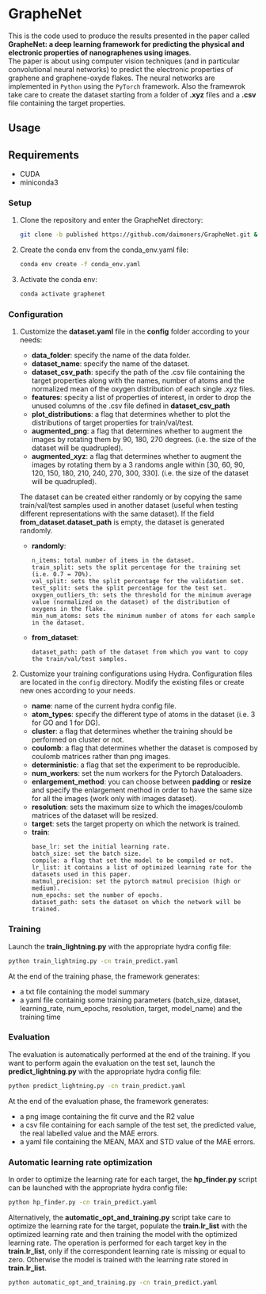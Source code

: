 # GrapheNet

This is the code used to produce the results presented in the paper called **GrapheNet: a deep learning framework for predicting the physical and electronic properties of nanographenes using images**.  
The paper is about using computer vision techniques (and in particular convolutional neural networks) to predict the electronic properties of graphene and graphene-oxyde flakes. The neural networks are implemented in `Python` using the `PyTorch` framework. Also the framewrok take care to create the dataset starting from a folder of **.xyz** files and a **.csv** file containing the target properties.

## Usage

## Requirements

* CUDA
* miniconda3

### Setup
1. Clone the repository and enter the GrapheNet directory:

   ```bash
   git clone -b published https://github.com/daimoners/GrapheNet.git && cd GrapheNet
   ```

2. Create the conda env from the conda_env.yaml file:

   ```bash
   conda env create -f conda_env.yaml
   ```

3. Activate the conda env:

   ```bash
   conda activate graphenet
   ```

### Configuration

1. Customize the **dataset.yaml** file in the **config** folder according to your needs:

   * **data_folder**: specify the name of the data folder.
   * **dataset_name**: specify the name of the dataset.
   * **dataset_csv_path**: specify the path of the .csv file containing the target properties along with the names, number of atoms and the normalized mean of the oxygen distribution of each single .xyz files.
   * **features**: specity a list of properties of interest, in order to drop the unused columns of the .csv file defined in **dataset_csv_path**
   * **plot_distributions**: a flag that determines whether to plot the distributions of target properties for train/val/test.
   * **augmented_png**: a flag that determines whether to augment the images by rotating them by 90, 180, 270 degrees. (i.e. the size of the dataset will be quadrupled).
   * **augmented_xyz**: a flag that determines whether to augment the images by rotating them by a 3 randoms angle within [30, 60, 90, 120, 150, 180, 210, 240, 270, 300, 330]. (i.e. the size of the dataset will be quadrupled).

   The dataset can be created either randomly or by copying the same train/val/test samples used in another dataset (useful when testing different representations with the same dataset). If the field **from_dataset.dataset_path** is empty, the dataset is generated randomly.
   * **randomly**:
      ```
      n_items: total number of items in the dataset.
      train_split: sets the split percentage for the training set (i.e. 0.7 = 70%).
      val_split: sets the split percentage for the validation set.
      test_split: sets the split percentage for the test set.
      oxygen_outliers_th: sets the threshold for the minimum average value (normalized on the dataset) of the distribution of oxygens in the flake.
      min_num_atoms: sets the minimum number of atoms for each sample in the dataset. 
      ```
   * **from_dataset**:
      ```
      dataset_path: path of the dataset from which you want to copy the train/val/test samples.
      ```

2. Customize your training configurations using Hydra. Configuration files are located in the `config` directory. Modify the existing files or create new ones according to your needs.

   * **name**: name of the current hydra config file.
   * **atom_types**: specify the different type of atoms in the dataset (i.e. 3 for GO and 1 for DG).
   * **cluster**: a flag that determines whether the training should be performed on cluster or not.
   * **coulomb**: a flag that determines whether the dataset is composed by coulomb matrices rather than png images.
   * **deterministic**: a flag that set the experiment to be reproducible.
   * **num_workers**: set the num workers for the Pytorch Dataloaders.
   * **enlargement_method**: you can choose between **padding** or **resize** and specify the enlargement method in order to have the same size for all the images (work only with images dataset).
   * **resolution**: sets the maximum size to which the images/coulomb matrices of the dataset will be resized.
   * **target**: sets the target property on which the network is trained.
   * **train**:
      ```
      base_lr: set the initial learning rate.
      batch_size: set the batch size.
      compile: a flag that set the model to be compiled or not.
      lr_list: it contains a list of optimized learning rate for the datasets used in this paper.
      matmul_precision: set the pytorch matmul precision (high or medium).
      num_epochs: set the number of epochs.
      dataset_path: sets the dataset on which the network will be trained.
      ```

### Training

Launch the **train_lightning.py** with the appropriate hydra config file:

   ```bash
   python train_lightning.py -cn train_predict.yaml
   ```
At the end of the training phase, the framework generates:
   * a txt file containing the model summary
   * a yaml file containig some training parameters (batch_size, dataset, learning_rate, num_epochs, resolution, target, model_name) and the training time

### Evaluation

The evaluation is automatically performed at the end of the training. If you want to perform again the evaluation on the test set, launch the **predict_lightning.py** with the appropriate hydra config file:

   ```bash
   python predict_lightning.py -cn train_predict.yaml
   ```
At the end of the evaluation phase, the framework generates:
   * a png image containing the fit curve and the R2 value
   * a csv file containing for each sample of the test set, the predicted value, the real labelled value and the MAE errors.
   * a yaml file containing the MEAN, MAX and STD value of the MAE errors.

### Automatic learning rate optimization

In order to optimize the learning rate for each target, the **hp_finder.py** script can be launched with the appropriate hydra config file:
   
   ```bash
   python hp_finder.py -cn train_predict.yaml
   ```
Alternatively, the **automatic_opt_and_training.py** script take care to optimize the learning rate for the target, populate the **train.lr_list** with the optimized learning rate and then training the model with the optimized learning rate. The operation is performed for each target key in the **train.lr_list**, only if the correspondent learning rate is missing or equal to zero. Otherwise the model is trained with the learning rate stored in **train.lr_list**.
   ```bash
   python automatic_opt_and_training.py -cn train_predict.yaml
   ```